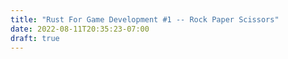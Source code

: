 ```yaml
---
title: "Rust For Game Development #1 -- Rock Paper Scissors"
date: 2022-08-11T20:35:23-07:00
draft: true
---
```


